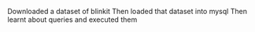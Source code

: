 Downloaded a dataset of blinkit 
Then loaded that dataset into mysql
Then learnt about queries and executed them
